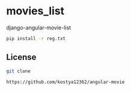 # movies_list
django-angular-movie-list


```bash
pip install -r reg.txt
```

## License
```bash
git clone 

https://github.com/kostya12362/angular-movie

```
